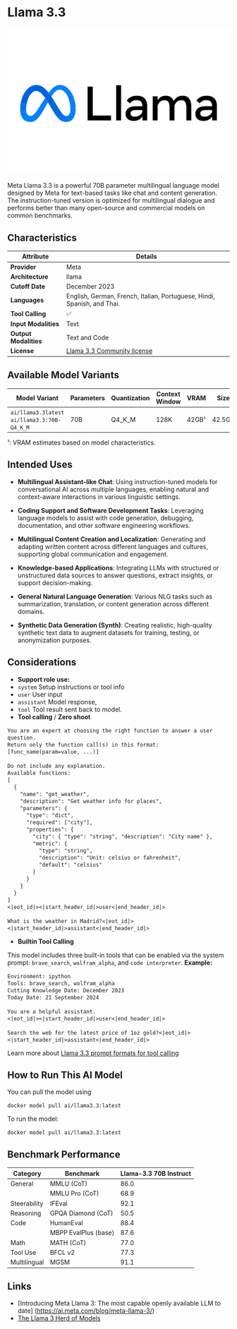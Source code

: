 # Llama 3.3

![logo](https://github.com/docker/model-cards/raw/refs/heads/main/logos/meta-280x184-overview@2x.svg)

Meta Llama 3.3 is a powerful 70B parameter multilingual language model designed by Meta for text-based tasks like chat and content generation. The instruction-tuned version is optimized for multilingual dialogue and performs better than many open-source and commercial models on common benchmarks.

## Characteristics

| Attribute             | Details        |
|---------------------- |----------------|
| **Provider**          | Meta           |
| **Architecture**      | llama          |
| **Cutoff Date**       | December 2023  |
| **Languages**         | English, German, French, Italian, Portuguese, Hindi, Spanish, and Thai.|
| **Tool Calling**      | ✅             |
| **Input Modalities**  | Text           |
| **Output Modalities** | Text and Code  |
| **License**           | [Llama 3.3 Community license](https://github.com/meta-llama/llama-models/blob/main/models/llama3_3/LICENSE)     |

## Available Model Variants

| Model Variant                                | Parameters | Quantization   | Context Window | VRAM      | Size   | 
|--------------------------------------------- |----------- |--------------- |--------------- |---------- |------- |
| `ai/llama3.3latest` `ai/llama3.3:70B-Q4_K_M` | 70B        | Q4_K_M         | 128K           | 42GB¹     | 42.5GB | 

¹: VRAM estimates based on model characteristics.

## Intended Uses

- **Multilingual Assistant-like Chat**: Using instruction-tuned models for conversational AI across multiple languages, enabling natural and context-aware interactions in various linguistic settings.

- **Coding Support and Software Development Tasks**: Leveraging language models to assist with code generation, debugging, documentation, and other software engineering workflows.

- **Multilingual Content Creation and Localization**: Generating and adapting written content across different languages and cultures, supporting global communication and engagement.

- **Knowledge-based Applications**: Integrating LLMs with structured or unstructured data sources to answer questions, extract insights, or support decision-making.

- **General Natural Language Generation**: Various NLG tasks such as summarization, translation, or content generation across different domains.

- **Synthetic Data Generation (Synth)**: Creating realistic, high-quality synthetic text data to augment datasets for training, testing, or anonymization purposes.



## Considerations

- **Support role use:** 
 -  `system` Setup instructions or tool info 
 -  `user` User input
 -  `assistant` Model response, 
 -  `tool` Tool result sent back to model.
- **Tool calling** / **Zero shoot**  

``` 
You are an expert at choosing the right function to answer a user question. 
Return only the function call(s) in this format:  
[func_name(param=value, ...)]

Do not include any explanation.
Available functions:
[
  {
    "name": "get_weather",
    "description": "Get weather info for places",
    "parameters": {
      "type": "dict",
      "required": ["city"],
      "properties": {
        "city": { "type": "string", "description": "City name" },
        "metric": {
          "type": "string",
          "description": "Unit: celsius or fahrenheit",
          "default": "celsius"
        }
      }
    }
  }
]
<|eot_id|><|start_header_id|>user<|end_header_id|>

What is the weather in Madrid?<|eot_id|><|start_header_id|>assistant<|end_header_id|>

``` 

- **Builtin Tool Calling**

This model includes three built-in tools that can be enabled via the system prompt: `brave_search`, `wolfram_alpha`, and `code interpreter`. **Example:**

```
Environment: ipython
Tools: brave_search, wolfram_alpha
Cutting Knowledge Date: December 2023
Today Date: 21 September 2024

You are a helpful assistant.
<|eot_id|><|start_header_id|>user<|end_header_id|>

Search the web for the latest price of 1oz gold?<|eot_id|><|start_header_id|>assistant<|end_header_id|>
```
Learn more about [Llama 3.3 prompt formats for tool calling](https://github.com/meta-llama/llama-models/blob/main/models/llama3_3/prompt_format.md)


## How to Run This AI Model

You can pull the model using

```
docker model pull ai/llama3.3:latest
```

To run the model:

```
docker model pull ai/llama3.3:latest
```


## Benchmark Performance

| Category     | Benchmark                | Llama-3.3 70B Instruct |
|--------------|--------------------------|------------------------|
| General      | MMLU (CoT)               | 86.0                   |
|              | MMLU Pro (CoT)           | 68.9                   |
| Steerability | IFEval                   | 92.1                   |
| Reasoning    | GPQA Diamond (CoT)       | 50.5                   |
| Code         | HumanEval                | 88.4                   |
|              | MBPP EvalPlus (base)     | 87.6                   |
| Math         | MATH (CoT)               | 77.0                   |
| Tool Use     | BFCL v2                  | 77.3                   |
| Multilingual | MGSM                     | 91.1                   |


## Links
- [Introducing Meta Llama 3: The most capable openly available LLM to date]
(https://ai.meta.com/blog/meta-llama-3/)
- [The Llama 3 Herd of Models](https://arxiv.org/pdf/2407.21783)

